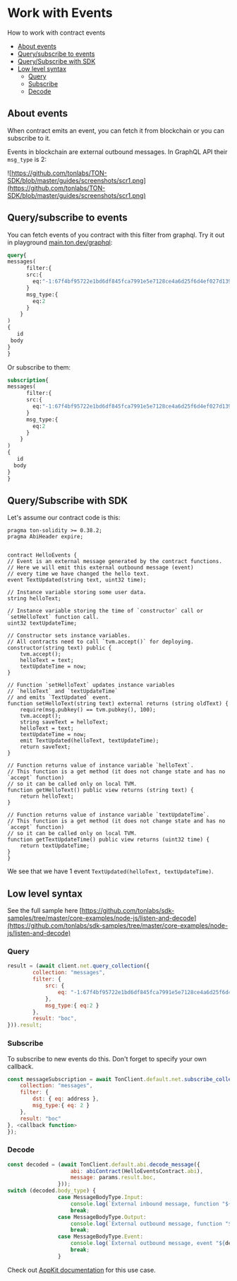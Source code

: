 # Work with Events

How to work with contract events

* [About events](work_with_events.md#about-events)
* [Query/subscribe to events](work_with_events.md#querysubscribe-to-events)
* [Query/Subscribe with SDK](work_with_events.md#querysubscribe-with-sdk)
* [Low level syntax](work_with_events.md#low-level-syntax)
  * [Query](work_with_events.md#query)
  * [Subscribe](work_with_events.md#subscribe)
  * [Decode](work_with_events.md#decode)

## About events

When contract emits an event, you can fetch it from blockchain or you can subscribe to it.

Events in blockchain are external outbound messages. In GraphQL API their `msg_type` is 2:

![https://github.com/tonlabs/TON-SDK/blob/master/guides/screenshots/scr1.png](https://github.com/tonlabs/TON-SDK/blob/master/guides/screenshots/scr1.png)

## Query/subscribe to events

You can fetch events of you contract with this filter from graphql. Try it out in playground [main.ton.dev/graphql](https://main.ton.dev/graphql):

```graphql
query{
messages(
      filter:{ 
      src:{
        eq:"-1:67f4bf95722e1bd6df845fca7991e5e7128ce4a6d25f6d4ef027d139a11a7964"
      }
      msg_type:{
        eq:2
      }
    }
)
{
   id
 body
}
}
```

Or subscribe to them:

```graphql
subscription{
messages(
      filter:{ 
      src:{
        eq:"-1:67f4bf95722e1bd6df845fca7991e5e7128ce4a6d25f6d4ef027d139a11a7964"
      }
      msg_type:{
        eq:2
      }
    }
)
{
   id
  body
}
}
```

## Query/Subscribe with SDK

Let's assume our contract code is this:

```solidity
pragma ton-solidity >= 0.38.2;
pragma AbiHeader expire;


contract HelloEvents {
// Event is an external message generated by the contract functions.
// Here we will emit this external outbound message (event)
// every time we have changed the hello text.
event TextUpdated(string text, uint32 time);

// Instance variable storing some user data.
string helloText;

// Instance variable storing the time of `constructor` call or `setHelloText` function call.
uint32 textUpdateTime;

// Constructor sets instance variables.
// All contracts need to call `tvm.accept()` for deploying.
constructor(string text) public {
    tvm.accept();
    helloText = text;
    textUpdateTime = now;
}

// Function `setHelloText` updates instance variables
// `helloText` and `textUpdateTime` 
// and emits `TextUpdated` event.
function setHelloText(string text) external returns (string oldText) {
    require(msg.pubkey() == tvm.pubkey(), 100);
    tvm.accept();
    string saveText = helloText;
    helloText = text;
    textUpdateTime = now;
    emit TextUpdated(helloText, textUpdateTime);
    return saveText;
}

// Function returns value of instance variable `helloText`.
// This function is a get method (it does not change state and has no `accept` function)
// so it can be called only on local TVM.
function getHelloText() public view returns (string text) {
    return helloText;
}

// Function returns value of instance variable `textUpdateTime`.
// This function is a get method (it does not change state and has no `accept` function)
// so it can be called only on local TVM.
function getTextUpdateTime() public view returns (uint32 time) {
    return textUpdateTime;
}
}
```

We see that we have 1 event `TextUpdated(helloText, textUpdateTime)`.

## Low level syntax

See the full sample here [https://github.com/tonlabs/sdk-samples/tree/master/core-examples/node-js/listen-and-decode](https://github.com/tonlabs/sdk-samples/tree/master/core-examples/node-js/listen-and-decode)

### Query

```javascript
result = (await client.net.query_collection({
        collection: "messages",
        filter: {
            src: {
                eq: "-1:67f4bf95722e1bd6df845fca7991e5e7128ce4a6d25f6d4ef027d139a11a7964",
            },
            msg_type:{ eq:2 }
        },
        result: "boc",
})).result;
```

### Subscribe

To subscribe to new events do this. Don't forget to specify your own callback.

```javascript
const messageSubscription = await TonClient.default.net.subscribe_collection({
    collection: "messages",
    filter: {
        dst: { eq: address },
        msg_type:{ eq: 2 }
    },
    result: "boc"
}, <callback function>
});
```

### Decode

```javascript
const decoded = (await TonClient.default.abi.decode_message({
                    abi: abiContract(HelloEventsContract.abi),
                    message: params.result.boc,
                }));
switch (decoded.body_type) {
                case MessageBodyType.Input:
                    console.log(`External inbound message, function "${decoded.name}", parameters: `, JSON.stringify(decoded.value));
                    break;
                case MessageBodyType.Output:
                    console.log(`External outbound message, function "${decoded.name}", result`, JSON.stringify(decoded.value));
                    break;
                case MessageBodyType.Event:
                    console.log(`External outbound message, event "${decoded.name}", parameters`, JSON.stringify(decoded.value));
                    break;
                }
```

Check out [AppKit documentation](https://github.com/tonlabs/appkit-js/blob/main/docs/guides/4\_work_with_events_in_appkit.md) for this use case.
